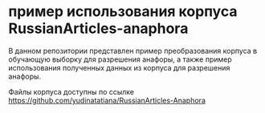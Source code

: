 # пример использования корпуса RussianArticles-anaphora

В данном репозитории представлен пример преобразования корпуса в обучающую выборку для разрешения анафоры, а также пример использования полученных данных из корпуса для разрешения анафоры.

Файлы корпуса доступны по ссылке https://github.com/yudinatatiana/RussianArticles-Anaphora
